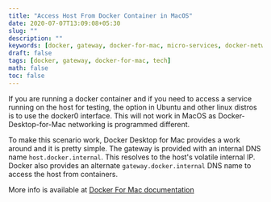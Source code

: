 ```yaml
---
title: "Access Host From Docker Container in MacOS"
date: 2020-07-07T13:09:08+05:30
slug: ""
description: ""
keywords: [docker, gateway, docker-for-mac, micro-services, docker-networking, macos, apple]
draft: false
tags: [docker, gateway, docker-for-mac, tech]
math: false
toc: false
---
```


If you are running a docker container and if you need to access a service running on the host for testing, the option in Ubuntu and other linux distros is to use the docker0 interface. This will not work in MacOS as Docker-Desktop-for-Mac networking is programmed different. 

To make this scenario work, Docker Desktop for Mac provides a work around and it is pretty simple. The gateway is provided with an internal DNS name `host.docker.internal`. This resolves to the host's volatile internal IP. Docker also provides an alternate `gateway.docker.internal` DNS name to access the host from containers.

More info is available at [Docker For Mac documentation](https://docs.docker.com/docker-for-mac/networking/)